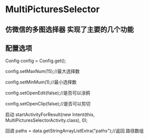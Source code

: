 # MultiPicturesSelector
## 仿微信的多图选择器 实现了主要的几个功能 

## 配置选项  
 Config config = Config.get();  
 
 config.setMaxNum(15);//最大选择数  
 
 config.setMinMum(1);//最小选择数  
 
 config.setOpenEdit(false);//是否可以涂鸦  
 
 config.setOpenClip(false);//是否可以剪切      
     
 启动 startActivityForResult(new Intent(this, MultiPicturesSelectorActivity.class), 0);
 
 回调   paths = data.getStringArrayListExtra("paths");//返回 路径数组

